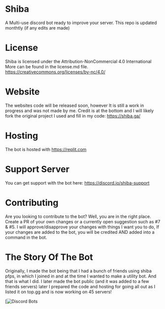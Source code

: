 # Shiba
A Multi-use discord bot ready to improve your server.
This repo is updated monthtly (if any edits are made)



# License
Shiba is licensed under the Attribution-NonCommercial 4.0 International
More can be found in the license.md file. https://creativecommons.org/licenses/by-nc/4.0/



# Website
The websites code will be released soon, however It is still a work in progress and was not made by me. Credit is at the bottom and I will likely fork the original project I used and fill in my code:  https://shiba.ga/


# Hosting
The bot is hosted with https://replit.com


# Support Server
You can get support with the bot here: https://discord.io/shiba-support


# Contributing
Are you looking to contribute to the bot?
Well, you are in the right place.
Create a PR of your own changes or a currently open suggestion such as #7 & #5.
I will approve/disapprove your changes with things I want you to do, 
If your changes are added to the bot, you will be credited AND added into a command in the bot.


# The Story Of The Bot
Originally, I made the bot being that I had a bunch of friends using shiba pfps, in which I joined in and at the time I wanted to make a utility bot. And that is what I did. I later made the bot public (and it was added to a few friends servers) later I prepared the code and hosting for going all out as I listed it on top.gg and is now working on 45 servers!


[![Discord Bots](https://top.gg/api/widget/778751661245333577.svg)
